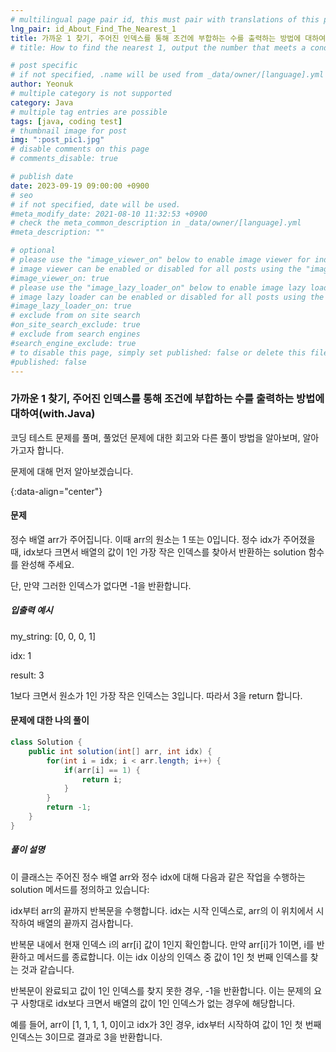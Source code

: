 ```yaml
---
# multilingual page pair id, this must pair with translations of this page. (This name must be unique)
lng_pair: id_About_Find_The_Nearest_1
title: 가까운 1 찾기, 주어진 인덱스를 통해 조건에 부합하는 수를 출력하는 방법에 대하여(with.Java)
# title: How to find the nearest 1, output the number that meets a condition via a given index (with.Java)

# post specific
# if not specified, .name will be used from _data/owner/[language].yml
author: Yeonuk
# multiple category is not supported
category: Java
# multiple tag entries are possible
tags: [java, coding test]
# thumbnail image for post
img: ":post_pic1.jpg"
# disable comments on this page
# comments_disable: true

# publish date
date: 2023-09-19 09:00:00 +0900
# seo
# if not specified, date will be used.
#meta_modify_date: 2021-08-10 11:32:53 +0900
# check the meta_common_description in _data/owner/[language].yml
#meta_description: ""

# optional
# please use the "image_viewer_on" below to enable image viewer for individual pages or posts (_posts/ or [language]/_posts folders).
# image viewer can be enabled or disabled for all posts using the "image_viewer_posts: true" setting in _data/conf/main.yml.
#image_viewer_on: true
# please use the "image_lazy_loader_on" below to enable image lazy loader for individual pages or posts (_posts/ or [language]/_posts folders).
# image lazy loader can be enabled or disabled for all posts using the "image_lazy_loader_posts: true" setting in _data/conf/main.yml.
#image_lazy_loader_on: true
# exclude from on site search
#on_site_search_exclude: true
# exclude from search engines
#search_engine_exclude: true
# to disable this page, simply set published: false or delete this file
#published: false
---
```


<!-- outline-start -->

### 가까운 1 찾기, 주어진 인덱스를 통해 조건에 부합하는 수를 출력하는 방법에 대하여(with.Java)

코딩 테스트 문제를 풀며, 풀었던 문제에 대한 회고와 다른 풀이 방법을 알아보며, 알아가고자 합니다.

문제에 대해 먼저 알아보겠습니다.

{:data-align="center"}

<!-- outline-end -->

#### 문제

정수 배열 arr가 주어집니다. 이때 arr의 원소는 1 또는 0입니다. 정수 idx가 주어졌을 때, idx보다 크면서 배열의 값이 1인 가장 작은 인덱스를 찾아서 반환하는 solution 함수를 완성해 주세요.

단, 만약 그러한 인덱스가 없다면 -1을 반환합니다.

##### 입출력 예시

my_string: [0, 0, 0, 1]

idx: 1

result: 3

1보다 크면서 원소가 1인 가장 작은 인덱스는 3입니다. 따라서 3을 return 합니다.

<!-- | i   | arr[i] | stk     |
| --- | ------ | ------- |
| 0   | 1      | []      |
| 1   | 4      | [1]     | -->

#### 문제에 대한 나의 풀이

```java
class Solution {
    public int solution(int[] arr, int idx) {
        for(int i = idx; i < arr.length; i++) {
            if(arr[i] == 1) {
                return i;
            }
        }
        return -1;
    }
}
```

##### 풀이 설명

이 클래스는 주어진 정수 배열 arr와 정수 idx에 대해 다음과 같은 작업을 수행하는 solution 메서드를 정의하고 있습니다:

idx부터 arr의 끝까지 반복문을 수행합니다. idx는 시작 인덱스로, arr의 이 위치에서 시작하여 배열의 끝까지 검사합니다.

반복문 내에서 현재 인덱스 i의 arr[i] 값이 1인지 확인합니다. 만약 arr[i]가 1이면, i를 반환하고 메서드를 종료합니다. 이는 idx 이상의 인덱스 중 값이 1인 첫 번째 인덱스를 찾는 것과 같습니다.

반복문이 완료되고 값이 1인 인덱스를 찾지 못한 경우, -1을 반환합니다. 이는 문제의 요구 사항대로 idx보다 크면서 배열의 값이 1인 인덱스가 없는 경우에 해당합니다.

예를 들어, arr이 [1, 1, 1, 1, 0]이고 idx가 3인 경우, idx부터 시작하여 값이 1인 첫 번째 인덱스는 3이므로 결과로 3을 반환합니다.
